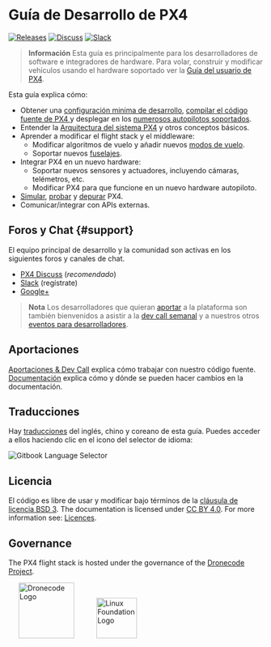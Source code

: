 # Guía de Desarrollo de PX4

[![Releases](https://img.shields.io/github/release/PX4/Firmware.svg)](https://github.com/PX4/Firmware/releases) [![Discuss](https://img.shields.io/badge/discuss-px4-ff69b4.svg)](http://discuss.px4.io/) [![Slack](https://px4-slack.herokuapp.com/badge.svg)](http://slack.px4.io)

> **Información** Esta guía es principalmente para los desarrolladores de software e integradores de hardware. Para volar, construir y modificar vehículos usando el hardware soportado ver la [Guía del usuario de PX4](https://docs.px4.io/en/).

Esta guía explica cómo:

* Obtener una [configuración minima de desarrollo](setup/config_initial.md), [compilar el código fuente de PX4 ](setup/building_px4.md) y desplegar en los [numerosos autopilotos soportados](https://docs.px4.io/en/flight_controller/).
* Entender la [Arquitectura del sistema PX4](concept/architecture.md) y otros conceptos básicos.
* Aprender a modificar el flight stack y el middleware: 
  * Modificar algoritmos de vuelo y añadir nuevos [modos de vuelo](concept/flight_modes.md).
  * Soportar nuevos [fuselajes](airframes/README.md).
* Integrar PX4 en un nuevo hardware: 
  * Soportar nuevos sensores y actuadores, incluyendo cámaras, telémetros, etc.
  * Modificar PX4 para que funcione en un nuevo hardware autopiloto.
* [Simular](simulation/README.md), [probar](test_and_ci/README.md) y [depurar](debug/README.md) PX4.
* Comunicar/integrar con APIs externas.

## Foros y Chat {#support}

El equipo principal de desarrollo y la comunidad son activas en los siguientes foros y canales de chat.

* [PX4 Discuss](http://discuss.px4.io/) (*recomendado*)
* [Slack](http://slack.px4.io) (regístrate)
* [Google+](https://plus.google.com/117509651030855307398)

> **Nota** Los desarrolladores que quieran [aportar](contribute/README.md) a la plataforma son también bienvenidos a asistir a la [dev call semanal](contribute/README.md#dev_call) y a nuestros otros [eventos para desarrolladores](contribute/README.md#calendar).

## Aportaciones

[Aportaciones & Dev Call](contribute/README.md) explica cómo trabajar con nuestro código fuente. [Documentación](contribute/docs.md) explica cómo y dónde se pueden hacer cambios en la documentación.

## Traducciones

Hay [traducciones](contribute/docs.md#translation) del inglés, chino y coreano de esta guía. Puedes acceder a ellos haciendo clic en el icono del selector de idioma:

![Gitbook Language Selector](../assets/gitbook/gitbook_language_selector.png)

## Licencia

El código es libre de usar y modificar bajo términos de la [cláusula de licencia BSD 3](https://opensource.org/licenses/BSD-3-Clause). The documentation is licensed under [CC BY 4.0](https://creativecommons.org/licenses/by/4.0/). For more information see: [Licences](contribute/licenses.md).

## Governance

The PX4 flight stack is hosted under the governance of the [Dronecode Project](https://www.dronecode.org/).

<a href="https://www.dronecode.org/" style="padding:20px"><img src="https://mavlink.io/assets/site/logo_dronecode.png" alt="Dronecode Logo" width="110px"/></a>
<a href="https://www.linuxfoundation.org/projects" style="padding:20px;"><img src="https://mavlink.io/assets/site/logo_linux_foundation.png" alt="Linux Foundation Logo" width="80px" /></a>

<div style="padding:10px">&nbsp;</div>
